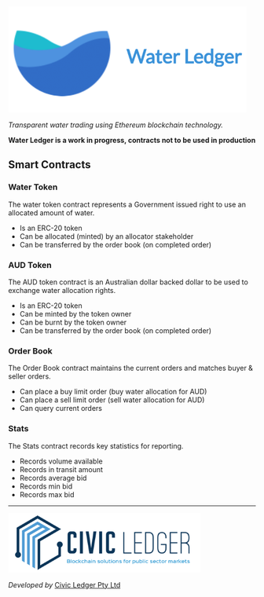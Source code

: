 ![Water Ledger logo](wl-logo.png)  

*Transparent water trading using Ethereum blockchain technology.* 

**Water Ledger is a work in progress, contracts not to be used in production**

## Smart Contracts

### Water Token

The water token contract represents a Government issued right to use an allocated amount of water. 

- Is an ERC-20 token 
- Can be allocated (minted) by an allocator stakeholder
- Can be transferred by the order book (on completed order)

### AUD Token

The AUD token contract is an Australian dollar backed dollar to be used to exchange water allocation rights.

- Is an ERC-20 token
- Can be minted by the token owner
- Can be burnt by the token owner
- Can be transferred by the order book (on completed order)

### Order Book

The Order Book contract maintains the current orders and matches buyer & seller orders.

- Can place a buy limit order (buy water allocation for AUD)
- Can place a sell limit order (sell water allocation for AUD)
- Can query current orders

### Stats

The Stats contract records key statistics for reporting.

- Records volume available
- Records in transit amount
- Records average bid
- Records min bid
- Records max bid

---

![Civic Ledger logo](cl-logo.png)

*Developed by* [Civic Ledger Pty Ltd](https://www.civicledger.com/)